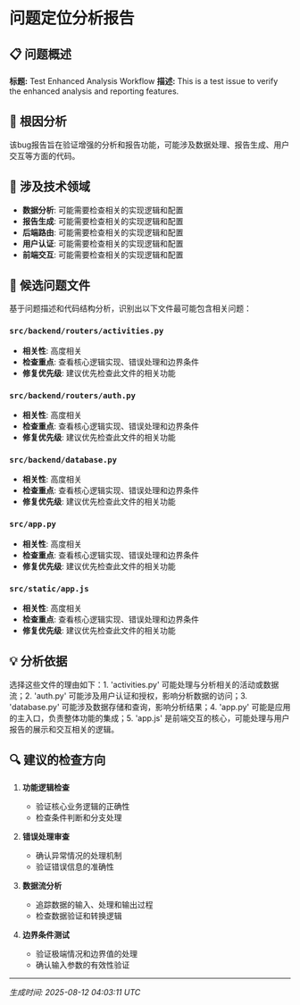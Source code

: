 # 问题定位分析报告

## 📋 问题概述
**标题:** Test Enhanced Analysis Workflow
**描述:** This is a test issue to verify the enhanced analysis and reporting features.

## 🎯 根因分析
该bug报告旨在验证增强的分析和报告功能，可能涉及数据处理、报告生成、用户交互等方面的代码。

## 🔧 涉及技术领域
- **数据分析**: 可能需要检查相关的实现逻辑和配置
- **报告生成**: 可能需要检查相关的实现逻辑和配置
- **后端路由**: 可能需要检查相关的实现逻辑和配置
- **用户认证**: 可能需要检查相关的实现逻辑和配置
- **前端交互**: 可能需要检查相关的实现逻辑和配置

## 📂 候选问题文件

基于问题描述和代码结构分析，识别出以下文件最可能包含相关问题：

### `src/backend/routers/activities.py`
- **相关性**: 高度相关
- **检查重点**: 查看核心逻辑实现、错误处理和边界条件
- **修复优先级**: 建议优先检查此文件的相关功能
### `src/backend/routers/auth.py`
- **相关性**: 高度相关
- **检查重点**: 查看核心逻辑实现、错误处理和边界条件
- **修复优先级**: 建议优先检查此文件的相关功能
### `src/backend/database.py`
- **相关性**: 高度相关
- **检查重点**: 查看核心逻辑实现、错误处理和边界条件
- **修复优先级**: 建议优先检查此文件的相关功能
### `src/app.py`
- **相关性**: 高度相关
- **检查重点**: 查看核心逻辑实现、错误处理和边界条件
- **修复优先级**: 建议优先检查此文件的相关功能
### `src/static/app.js`
- **相关性**: 高度相关
- **检查重点**: 查看核心逻辑实现、错误处理和边界条件
- **修复优先级**: 建议优先检查此文件的相关功能

## 💡 分析依据
选择这些文件的理由如下：1. 'activities.py' 可能处理与分析相关的活动或数据流；2. 'auth.py' 可能涉及用户认证和授权，影响分析数据的访问；3. 'database.py' 可能涉及数据存储和查询，影响分析结果；4. 'app.py' 可能是应用的主入口，负责整体功能的集成；5. 'app.js' 是前端交互的核心，可能处理与用户报告的展示和交互相关的逻辑。

## 🔍 建议的检查方向

1. **功能逻辑检查**
   - 验证核心业务逻辑的正确性
   - 检查条件判断和分支处理

2. **错误处理审查**  
   - 确认异常情况的处理机制
   - 验证错误信息的准确性

3. **数据流分析**
   - 追踪数据的输入、处理和输出过程
   - 检查数据验证和转换逻辑

4. **边界条件测试**
   - 验证极端情况和边界值的处理
   - 确认输入参数的有效性验证

---
*生成时间: 2025-08-12 04:03:11 UTC*
